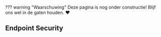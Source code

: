 ??? warning "Waarschuwing"
    Deze pagina is nog onder constructie! Blijf ons wel in de gaten houden. :heart:

## Endpoint Security

